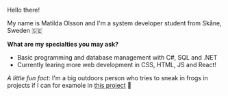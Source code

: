Hello there!

My name is Matilda Olsson and I'm a system developer student from Skåne, Sweden 🇸🇪


**What are my specialties you may ask?**
- Basic programming and database management with C#, SQL and .NET
- Currently learing more web development in CSS, HTML, JS and React!

*A little fun fact*: I'm a big outdoors person who tries to sneak in frogs in projects if I can for examole in [this project](https://github.com/matilda002/FollowTheLight) 🐸
